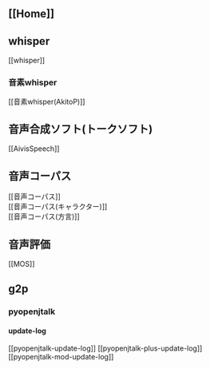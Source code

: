 
## [[Home]]

## whisper
[[whisper]]

### 音素whisper
[[音素whisper(AkitoP)]]

## 音声合成ソフト(トークソフト)
[[AivisSpeech]]


## 音声コーパス
[[音声コーパス]]  
[[音声コーパス(キャラクター)]]  
[[音声コーパス(方言)]]

## 音声評価
[[MOS]]

## g2p
### pyopenjtalk
#### update-log
[[pyopenjtalk-update-log]]  [[pyopenjtalk-plus-update-log]]  
[[pyopenjtalk-mod-update-log]]  
